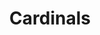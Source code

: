 ---
title: Cardinals
picture: cardinals1.jpg
viewer_title: Cardinals 1
thumbnail: cardinals1_t.jpg
alt: Cardinals 1
medium: Oil
width: 10"
height: 8"
---